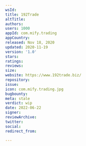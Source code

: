 ```yaml
---
wsId: 
title: 192Trade
altTitle: 
authors: 
users: 1000
appId: com.mify.trading
appCountry: 
released: Nov 18, 2020
updated: 2020-11-19
version: '1.0'
stars: 
ratings: 
reviews: 
size: 
website: https://www.192trade.biz/
repository: 
issue: 
icon: com.mify.trading.jpg
bugbounty: 
meta: stale
verdict: wip
date: 2022-06-22
signer: 
reviewArchive: 
twitter: 
social: 
redirect_from: 

---
```



